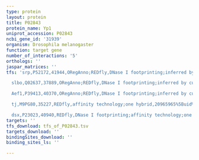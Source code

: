 ```yaml
---
type: protein
layout: protein
title: P02843
protein_name: Yp1
uniprot_accession: P02843
ncbi_gene_id: '31939'
organism: Drosophila melanogaster
function: target gene
number_of_interactions: '5'
orthologs: ''
jaspar_matrices: ''
tfs: 'srp,P52172,41944,ORegAnno;REDfly,DNase I footprinting;inferred by curator,20965965%5Buid%5D+OR+26578589%5Buid%5D+OR+8524261%5Buid%5D,Yes

  slbo,Q02637,37889,ORegAnno;REDfly,DNase I footprinting;inferred by curator,1547943%5Buid%5D+OR+7720712%5Buid%5D+OR+26578589%5Buid%5D+OR+20965965%5Buid%5D,Yes

  Aef1,P39413,40370,ORegAnno;REDfly,DNase I footprinting;inferred by curator,1547943%5Buid%5D+OR+26578589%5Buid%5D+OR+20965965%5Buid%5D,Yes

  tj,M9PG80,35227,REDfly,affinity technology;one hybrid,20965965%5Buid%5D+OR+22037703%5Buid%5D,No

  dsx,P23023,40940,REDfly,DNase I footprinting;affinity technology;one hybrid,20965965%5Buid%5D+OR+22037703%5Buid%5D+OR+1907913%5Buid%5D,No'
targets: ''
tfs_download: tfs_of_P02843.tsv
targets_download: ''
bindingSites_download: ''
binding_sites_ls: ''

---
```

